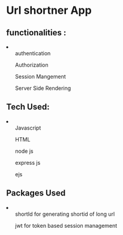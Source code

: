 <h1>Url shortner App</h1>

<h2>functionalities : </h2>
<li>
  <ol>authentication</ol>
  <ol>Authorization</ol>
  <ol>Session Mangement</ol>
  <ol>Server Side Rendering</ol>
  </li>

<h2>Tech Used:</h2>
<li>
  <ol>Javascript</ol>
  <ol>HTML</ol>
  <ol>node js</ol>
  <ol>express js</ol>
  <ol>ejs</ol>
</li>

<h2>Packages Used</h2>
<li>
  <ul>shortId for generating shortid of long url</ul>
  <ul>jwt for token based session management</ul>
  </li>



  
</li>
